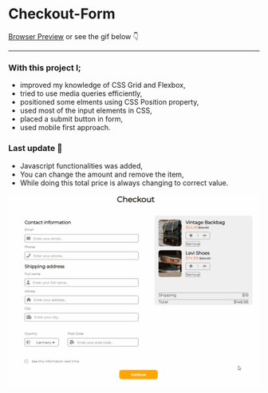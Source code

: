 # Checkout-Form

[Browser Preview](https://emreozturanli.github.io/Checkout-Form/)     or see the gif below 👇

<hr>

### With this project I;

* improved my knowledge of CSS Grid and Flexbox,
* tried to use media queries efficiently,
* positioned some elments using CSS Position property,
* used most of the input elements in CSS,
* placed a submit button in form,
* used mobile first approach.


### Last update 🔻

* Javascript functionalities was added,
* You can change the amount and remove the item,
* While doing this total price is always changing to correct value.


![gif](https://github.com/emreozturanli/Checkout-Form/blob/master/checkout-form.gif)
